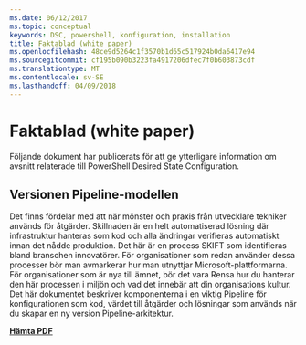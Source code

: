 ```yaml
---
ms.date: 06/12/2017
ms.topic: conceptual
keywords: DSC, powershell, konfiguration, installation
title: Faktablad (white paper)
ms.openlocfilehash: 48ce9d5264c1f3570b1d65c517924b0da6417e94
ms.sourcegitcommit: cf195b090b3223fa4917206dfec7f0b603873cdf
ms.translationtype: MT
ms.contentlocale: sv-SE
ms.lasthandoff: 04/09/2018
---
```

# <a name="whitepapers"></a>Faktablad (white paper)

Följande dokument har publicerats för att ge ytterligare information om avsnitt relaterade till PowerShell Desired State Configuration.

## <a name="the-release-pipeline-model"></a>Versionen Pipeline-modellen
Det finns fördelar med att när mönster och praxis från utvecklare tekniker används för åtgärder. Skillnaden är en helt automatiserad lösning där infrastruktur hanteras som kod och alla ändringar verifieras automatiskt innan det nådde produktion. Det här är en process SKIFT som identifieras bland branschen innovatörer. För organisationer som redan använder dessa processer bör man avmarkerar hur man utnyttjar Microsoft-plattformarna. För organisationer som är nya till ämnet, bör det vara Rensa hur du hanterar den här processen i miljön och vad det innebär att din organisations kultur. Det här dokumentet beskriver komponenterna i en viktig Pipeline för konfigurationen som kod, värdet till åtgärder och lösningar som används när du skapar en ny version Pipeline-arkitektur.

**[Hämta PDF](http://aka.ms/thereleasepipelinemodelpdf)**